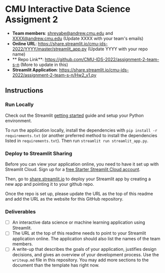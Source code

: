 # CMU Interactive Data Science Assigment 2

* **Team members**: shreyabe@andrew.cmu.edu and XXXX@andrew.cmu.edu (Update XXXX with your team's emails)
* **Online URL**: https://share.streamlit.io/cmu-ids-2022/YYYY/master/streamlit_app.py (Update YYYY with your repo name)
* ** Repo Link**: https://github.com/CMU-IDS-2022/assignment-2-team-s-n (More to update in this)
* **Streamlit Application**: https://share.streamlit.io/cmu-ids-2022/assignment-2-team-s-n/Hw2_v1.py     



## Instructions

### Run Locally

Check out the Streamlit [getting started](https://docs.streamlit.io/en/stable/getting_started.html) guide and setup your Python environment.

To run the application locally, install the dependencies with `pip install -r requirements.txt` (or another preferred method to install the dependencies listed in `requirements.txt`). Then run `streamlit run streamlit_app.py`.

### Deploy to Streamlit Sharing

Before you can view your application online, you need to have it set up with Streamlit Cloud. 
Sign up for a [free Starter Streamlit Cloud account](https://streamlit.io/cloud). 

Then, go to [share.streamlit.io](https://share.streamlit.io) to deploy your Streamlit app by creating a new app and pointing it to your github repo.

Once the repo is set up, please update the URL as the top of this readme and add the URL as the website for this GitHub repository.

### Deliverables

- [ ] An interactive data science or machine learning application using Streamlit.
- [ ] The URL at the top of this readme needs to point to your Streamlit application online. The application should also list the names of the team members. 
- [ ] A write-up that describes the goals of your application, justifies design decisions, and gives an overview of your development process. Use the `writeup.md` file in this repository. You may add more sections to the document than the template has right now.
